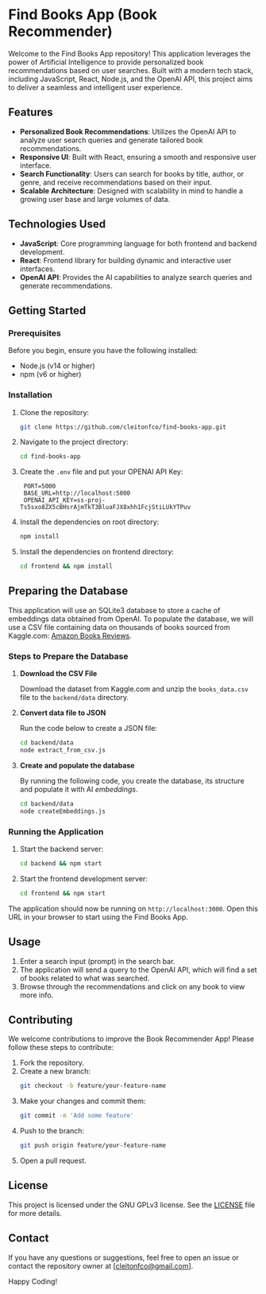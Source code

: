 # Find Books App (Book Recommender)

Welcome to the Find Books App repository! This application leverages the power of Artificial Intelligence to provide personalized book recommendations based on user searches. Built with a modern tech stack, including JavaScript, React, Node.js, and the OpenAI API, this project aims to deliver a seamless and intelligent user experience.

## Features

- **Personalized Book Recommendations**: Utilizes the OpenAI API to analyze user search queries and generate tailored book recommendations.
- **Responsive UI**: Built with React, ensuring a smooth and responsive user interface.
- **Search Functionality**: Users can search for books by title, author, or genre, and receive recommendations based on their input.
- **Scalable Architecture**: Designed with scalability in mind to handle a growing user base and large volumes of data.

## Technologies Used

- **JavaScript**: Core programming language for both frontend and backend development.
- **React**: Frontend library for building dynamic and interactive user interfaces.
- **OpenAI API**: Provides the AI capabilities to analyze search queries and generate recommendations.

## Getting Started

### Prerequisites

Before you begin, ensure you have the following installed:

- Node.js (v14 or higher)
- npm (v6 or higher)

### Installation

1. Clone the repository:
   ```bash
   git clone https://github.com/cleitonfco/find-books-app.git
   ```
2. Navigate to the project directory:
   ```bash
   cd find-books-app
   ```
3. Create the `.env` file and put your OPENAI API Key:
   ```
    PORT=5000
    BASE_URL=http://localhost:5000
    OPENAI_API_KEY=ss-proj-Ts5sxo8ZX5cBHsrAjmTkT3BluaFJX8xhh1FcjStiLUkYTPuv
   ```
4. Install the dependencies on root directory:
   ```bash
   npm install
   ```
5. Install the dependencies on frontend directory:
   ```bash
   cd frontend && npm install
   ```

## Preparing the Database

This application will use an SQLite3 database to store a cache of embeddings data obtained from OpenAI. To populate the database, we will use a CSV file containing data on thousands of books sourced from Kaggle.com: [Amazon Books Reviews](https://www.kaggle.com/datasets/mohamedbakhet/amazon-books-reviews).

### Steps to Prepare the Database

1. **Download the CSV File**

   Download the dataset from Kaggle.com and unzip the `books_data.csv` file to the `backend/data` directory.

2. **Convert data file to JSON**

   Run the code below to create a JSON file:
   ```bash
   cd backend/data
   node extract_from_csv.js
   ```

3. **Create and populate the database**

   By running the following code, you create the database, its structure and populate it with AI _embeddings_.
   ```bash
   cd backend/data
   node createEmbeddings.js
   ```

### Running the Application

1. Start the backend server:
   ```bash
   cd backend && npm start
   ```
2. Start the frontend development server:
   ```bash
   cd frontend && npm start
   ```

The application should now be running on `http://localhost:3000`. Open this URL in your browser to start using the Find Books App.

## Usage

1. Enter a search input (prompt) in the search bar.
2. The application will send a query to the OpenAI API, which will find a set of books related to what was searched.
3. Browse through the recommendations and click on any book to view more info.

## Contributing

We welcome contributions to improve the Book Recommender App! Please follow these steps to contribute:

1. Fork the repository.
2. Create a new branch:
   ```bash
   git checkout -b feature/your-feature-name
   ```
3. Make your changes and commit them:
   ```bash
   git commit -m 'Add some feature'
   ```
4. Push to the branch:
   ```bash
   git push origin feature/your-feature-name
   ```
5. Open a pull request.

## License

This project is licensed under the GNU GPLv3 license. See the [LICENSE](LICENSE) file for more details.

## Contact

If you have any questions or suggestions, feel free to open an issue or contact the repository owner at [cleitonfco@gmail.com].

Happy Coding!
